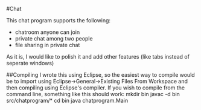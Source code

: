 #Chat

This chat program supports the following:
* chatroom anyone can join
* private chat among two people
* file sharing in private chat

As it is, I would like to polish it and add other features (like tabs instead of seperate windows)

##Compiling
I wrote this using Eclipse, so the easiest way to compile would be to import using Eclipse->General->Existing Files From Workspace and then compiling using Eclipse's compiler.
If you wish to compile from the command line, something like this should work:
	mkdir bin
	javac -d bin src/chatprogram/*
	cd bin
	java chatprogram.Main

